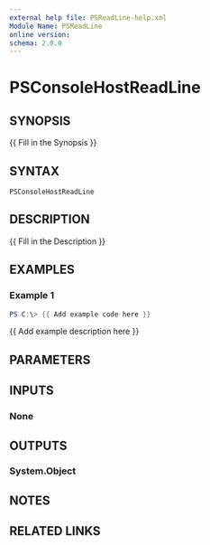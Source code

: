```yaml
---
external help file: PSReadLine-help.xml
Module Name: PSReadLine
online version:
schema: 2.0.0
---
```


# PSConsoleHostReadLine

## SYNOPSIS
{{ Fill in the Synopsis }}

## SYNTAX

```
PSConsoleHostReadLine
```

## DESCRIPTION
{{ Fill in the Description }}

## EXAMPLES

### Example 1
```powershell
PS C:\> {{ Add example code here }}
```

{{ Add example description here }}

## PARAMETERS

## INPUTS

### None

## OUTPUTS

### System.Object
## NOTES

## RELATED LINKS
